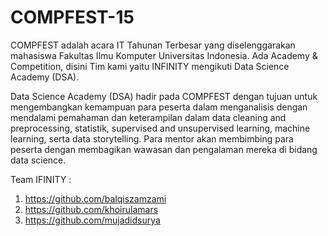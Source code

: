 # COMPFEST-15

COMPFEST adalah acara IT Tahunan Terbesar yang diselenggarakan mahasiswa Fakultas Ilmu Komputer Universitas Indonesia. Ada Academy & Competition, disini Tim kami yaitu INFINITY mengikuti Data Science Academy (DSA).

Data Science Academy (DSA) hadir pada COMPFEST dengan tujuan untuk mengembangkan kemampuan para peserta dalam menganalisis dengan mendalami pemahaman dan keterampilan dalam data cleaning and preprocessing, statistik, supervised and unsupervised learning, machine learning, serta data storytelling. Para mentor akan membimbing para peserta dengan membagikan wawasan dan pengalaman mereka di bidang data science.

Team IFINITY :
1. https://github.com/balqiszamzami
2. https://github.com/khoirulamars
3. https://github.com/mujadidsurya
